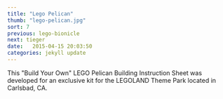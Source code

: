 ```yaml
---
title: "Lego Pelican"
thumb: "lego-pelican.jpg"
sort: 7
previous: lego-bionicle
next: tieger
date:   2015-04-15 20:03:50
categories: jekyll update
---
```


This "Build Your Own" LEGO Pelican Building Instruction Sheet was developed for an exclusive kit for the LEGOLAND Theme Park located in Carlsbad, CA.
